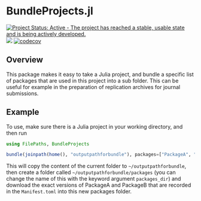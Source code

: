 # BundleProjects.jl

[![Project Status: Active - The project has reached a stable, usable state and is being actively developed.](http://www.repostatus.org/badges/latest/active.svg)](http://www.repostatus.org/#active)
![](https://github.com/davidanthoff/BundleProjects.jl/workflows/Run%20tests/badge.svg)
[![codecov](https://codecov.io/gh/davidanthoff/BundleProjects.jl/branch/master/graph/badge.svg)](https://codecov.io/gh/davidanthoff/BundleProjects.jl)

## Overview

This package makes it easy to take a Julia project, and bundle a specific list of packages that are
used in this project into a sub folder. This can be useful for example in the preparation of replication archives for journal submissions.

## Example

To use, make sure there is a Julia project in your working directory, and then run

```julia
using FilePaths, BundleProjects

bundle(joinpath(home(), "outputpathforbundle"), packages=["PackageA", "PackageB"])
```

This will copy the content of the current folder to `~/outputpathforbundle`, then create a folder called
`~/outputpathforbundle/packages` (you can change the name of this with the keyword argument `packages_dir`)
and download the exact versions of PackageA and PackageB that are recorded in the `Manifest.toml` into this
new packages folder.
